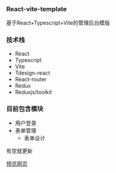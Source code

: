 ### React-vite-template

基于React+Typescript+Vite的管理后台模版
### 技术栈
- React
- Typescript
- Vite
- Tdesign-react
- React-router
- Redux
- Reduxjs/toolkit

### 目前包含模块
- 用户登录
- 表单管理
  - 表单设计

有空就更新

[预览网页](https://wulibinbin.github.io/react-vite-template/)